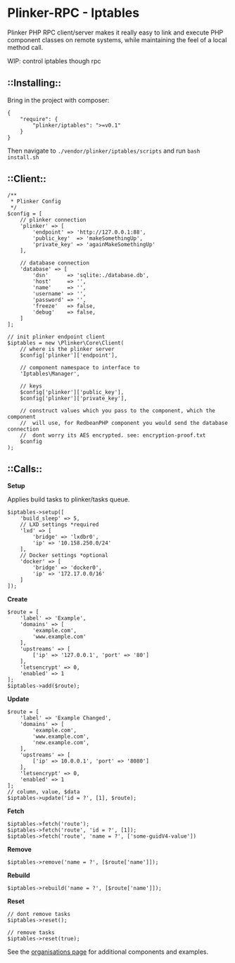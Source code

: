 **Plinker-RPC - Iptables**
=========

Plinker PHP RPC client/server makes it really easy to link and execute PHP 
component classes on remote systems, while maintaining the feel of a local 
method call.

WIP: control iptables though rpc

## ::Installing::

Bring in the project with composer:

    {
    	"require": {
    		"plinker/iptables": ">=v0.1"
    	}
    }
    
    
Then navigate to `./vendor/plinker/iptables/scripts` and run `bash install.sh`


::Client::
---------

    /**
     * Plinker Config
     */
    $config = [
        // plinker connection
        'plinker' => [
            'endpoint' => 'http://127.0.0.1:88',
            'public_key'  => 'makeSomethingUp',
            'private_key' => 'againMakeSomethingUp'
        ],
    
        // database connection
        'database' => [
            'dsn'      => 'sqlite:./database.db',
            'host'     => '',
            'name'     => '',
            'username' => '',
            'password' => '',
            'freeze'   => false,
            'debug'    => false,
        ]
    ];
    
    // init plinker endpoint client
    $iptables = new \Plinker\Core\Client(
        // where is the plinker server
        $config['plinker']['endpoint'],
    
        // component namespace to interface to
        'Iptables\Manager',
    
        // keys
        $config['plinker']['public_key'],
        $config['plinker']['private_key'],
    
        // construct values which you pass to the component, which the component
        //  will use, for RedbeanPHP component you would send the database connection
        //  dont worry its AES encrypted. see: encryption-proof.txt
        $config
    );
    
::Calls::
---------

**Setup**

Applies build tasks to plinker/tasks queue.

    $iptables->setup([
        'build_sleep' => 5,
        // LXD settings *required
        'lxd' => [
            'bridge' => 'lxdbr0',
            'ip' => '10.158.250.0/24'
        ],
        // Docker settings *optional
        'docker' => [
            'bridge' => 'docker0',
            'ip' => '172.17.0.0/16'
        ]
    ]);

**Create**

    $route = [
        'label' => 'Example',
        'domains' => [
            'example.com',
            'www.example.com'
        ],
        'upstreams' => [
            ['ip' => '127.0.0.1', 'port' => '80']
        ],
        'letsencrypt' => 0,
        'enabled' => 1
    ];
    $iptables->add($route);

**Update**

    $route = [
        'label' => 'Example Changed',
        'domains' => [
            'example.com',
            'www.example.com',
            'new.example.com',
        ],
        'upstreams' => [
            ['ip' => 10.0.0.1', 'port' => '8080']
        ],
        'letsencrypt' => 0,
        'enabled' => 1
    ];
    // column, value, $data
    $iptables->update('id = ?', [1], $route);

**Fetch**
    
    $iptables->fetch('route');
    $iptables->fetch('route', 'id = ?', [1]);
    $iptables->fetch('route', 'name = ?', ['some-guidV4-value'])

**Remove**

    $iptables->remove('name = ?', [$route['name']]);

**Rebuild**

    $iptables->rebuild('name = ?', [$route['name']]);

**Reset**

    // dont remove tasks
    $iptables->reset();
    
    // remove tasks
    $iptables->reset(true);
    

See the [organisations page](https://github.com/plinker-rpc) for additional 
components and examples.
